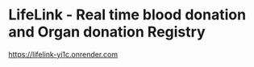 # LifeLink - Real time blood donation and Organ donation Registry
https://lifelink-yi1c.onrender.com
